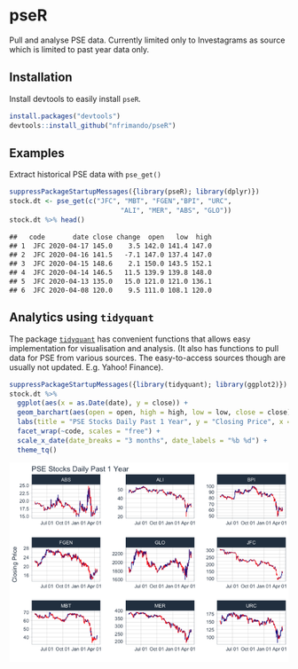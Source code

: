 
<!-- README.md is generated from README.Rmd. Please edit that file -->
pseR
====

Pull and analyse PSE data. Currently limited only to Investagrams as source which is limited to past year data only.

Installation
------------

Install devtools to easily install `pseR`.

``` r
install.packages("devtools")
devtools::install_github("nfrimando/pseR")
```

Examples
--------

Extract historical PSE data with `pse_get()`

``` r
suppressPackageStartupMessages({library(pseR); library(dplyr)}) 
stock.dt <- pse_get(c("JFC", "MBT", "FGEN","BPI", "URC",
                            "ALI", "MER", "ABS", "GLO"))
stock.dt %>% head()
```

    ##   code       date close change  open   low  high
    ## 1  JFC 2020-04-17 145.0    3.5 142.0 141.4 147.0
    ## 2  JFC 2020-04-16 141.5   -7.1 147.0 137.4 147.0
    ## 3  JFC 2020-04-15 148.6    2.1 150.0 143.5 152.1
    ## 4  JFC 2020-04-14 146.5   11.5 139.9 139.8 148.0
    ## 5  JFC 2020-04-13 135.0   15.0 121.0 121.0 136.1
    ## 6  JFC 2020-04-08 120.0    9.5 111.0 108.1 120.0

Analytics using `tidyquant`
---------------------------

The package [`tidyquant`](https://cran.r-project.org/web/packages/tidyquant/vignettes/TQ04-charting-with-tidyquant.html) has convenient functions that allows easy implementation for visualisation and analysis. (It also has functions to pull data for PSE from various sources. The easy-to-access sources though are usually not updated. E.g. Yahoo! Finance).

``` r
suppressPackageStartupMessages({library(tidyquant); library(ggplot2)})
stock.dt %>%
  ggplot(aes(x = as.Date(date), y = close)) +
  geom_barchart(aes(open = open, high = high, low = low, close = close)) +
  labs(title = "PSE Stocks Daily Past 1 Year", y = "Closing Price", x = "") + 
  facet_wrap(~code, scales = "free") + 
  scale_x_date(date_breaks = "3 months", date_labels = "%b %d") + 
  theme_tq()
```

![](README_files/figure-markdown_github/unnamed-chunk-3-1.png)
